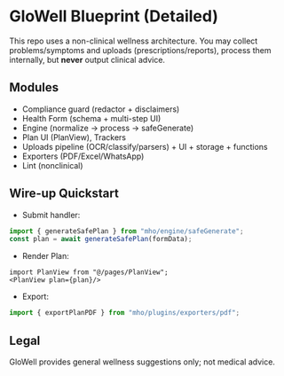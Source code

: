 # GloWell Blueprint (Detailed)
This repo uses a non-clinical wellness architecture. You may collect problems/symptoms and uploads (prescriptions/reports), process them internally, but **never** output clinical advice.
## Modules
- Compliance guard (redactor + disclaimers)
- Health Form (schema + multi-step UI)
- Engine (normalize → process → safeGenerate)
- Plan UI (PlanView), Trackers
- Uploads pipeline (OCR/classify/parsers) + UI + storage + functions
- Exporters (PDF/Excel/WhatsApp)
- Lint (nonclinical)
## Wire-up Quickstart
- Submit handler:
```ts
import { generateSafePlan } from "mho/engine/safeGenerate";
const plan = await generateSafePlan(formData);
```
- Render Plan:
```tsx
import PlanView from "@/pages/PlanView";
<PlanView plan={plan}/>
```
- Export:
```ts
import { exportPlanPDF } from "mho/plugins/exporters/pdf";
```
## Legal
GloWell provides general wellness suggestions only; not medical advice.
